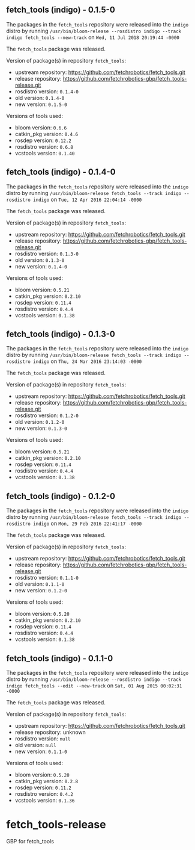 ## fetch_tools (indigo) - 0.1.5-0

The packages in the `fetch_tools` repository were released into the `indigo` distro by running `/usr/bin/bloom-release --rosdistro indigo --track indigo fetch_tools --new-track` on `Wed, 11 Jul 2018 20:19:44 -0000`

The `fetch_tools` package was released.

Version of package(s) in repository `fetch_tools`:

- upstream repository: https://github.com/fetchrobotics/fetch_tools.git
- release repository: https://github.com/fetchrobotics-gbp/fetch_tools-release.git
- rosdistro version: `0.1.4-0`
- old version: `0.1.4-0`
- new version: `0.1.5-0`

Versions of tools used:

- bloom version: `0.6.6`
- catkin_pkg version: `0.4.6`
- rosdep version: `0.12.2`
- rosdistro version: `0.6.8`
- vcstools version: `0.1.40`


## fetch_tools (indigo) - 0.1.4-0

The packages in the `fetch_tools` repository were released into the `indigo` distro by running `/usr/bin/bloom-release fetch_tools --track indigo --rosdistro indigo` on `Tue, 12 Apr 2016 22:04:14 -0000`

The `fetch_tools` package was released.

Version of package(s) in repository `fetch_tools`:

- upstream repository: https://github.com/fetchrobotics/fetch_tools.git
- release repository: https://github.com/fetchrobotics-gbp/fetch_tools-release.git
- rosdistro version: `0.1.3-0`
- old version: `0.1.3-0`
- new version: `0.1.4-0`

Versions of tools used:

- bloom version: `0.5.21`
- catkin_pkg version: `0.2.10`
- rosdep version: `0.11.4`
- rosdistro version: `0.4.4`
- vcstools version: `0.1.38`


## fetch_tools (indigo) - 0.1.3-0

The packages in the `fetch_tools` repository were released into the `indigo` distro by running `/usr/bin/bloom-release fetch_tools --track indigo --rosdistro indigo` on `Thu, 24 Mar 2016 23:14:03 -0000`

The `fetch_tools` package was released.

Version of package(s) in repository `fetch_tools`:

- upstream repository: https://github.com/fetchrobotics/fetch_tools.git
- release repository: https://github.com/fetchrobotics-gbp/fetch_tools-release.git
- rosdistro version: `0.1.2-0`
- old version: `0.1.2-0`
- new version: `0.1.3-0`

Versions of tools used:

- bloom version: `0.5.21`
- catkin_pkg version: `0.2.10`
- rosdep version: `0.11.4`
- rosdistro version: `0.4.4`
- vcstools version: `0.1.38`


## fetch_tools (indigo) - 0.1.2-0

The packages in the `fetch_tools` repository were released into the `indigo` distro by running `/usr/bin/bloom-release fetch_tools --track indigo --rosdistro indigo` on `Mon, 29 Feb 2016 22:41:17 -0000`

The `fetch_tools` package was released.

Version of package(s) in repository `fetch_tools`:
- upstream repository: https://github.com/fetchrobotics/fetch_tools.git
- release repository: https://github.com/fetchrobotics-gbp/fetch_tools-release.git
- rosdistro version: `0.1.1-0`
- old version: `0.1.1-0`
- new version: `0.1.2-0`

Versions of tools used:
- bloom version: `0.5.20`
- catkin_pkg version: `0.2.10`
- rosdep version: `0.11.4`
- rosdistro version: `0.4.4`
- vcstools version: `0.1.38`


## fetch_tools (indigo) - 0.1.1-0

The packages in the `fetch_tools` repository were released into the `indigo` distro by running `/usr/bin/bloom-release --rosdistro indigo --track indigo fetch_tools --edit --new-track` on `Sat, 01 Aug 2015 00:02:31 -0000`

The `fetch_tools` package was released.

Version of package(s) in repository `fetch_tools`:
- upstream repository: https://github.com/fetchrobotics/fetch_tools.git
- release repository: unknown
- rosdistro version: `null`
- old version: `null`
- new version: `0.1.1-0`

Versions of tools used:
- bloom version: `0.5.20`
- catkin_pkg version: `0.2.8`
- rosdep version: `0.11.2`
- rosdistro version: `0.4.2`
- vcstools version: `0.1.36`


# fetch_tools-release
GBP for fetch_tools
